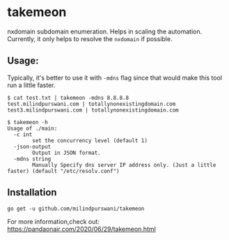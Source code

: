 # takemeon
nxdomain subdomain enumeration. Helps in scaling the automation. Currently, it only helps to resolve the `nxdomain` if possible. 

## Usage:

Typically, it's better to use it with `-mdns` flag since that would make this tool run a little faster.
```
$ cat test.txt | takemeon -mdns 8.8.8.8
test.milindpurswani.com | totallynonexistingdomain.com
test3.milindpurswani.com | totallynonexistingdomain.com
```

```
$ takemeon -h 
Usage of ./main:
  -c int
    	set the concurrency level (default 1)
  -json-output
    	Output in JSON format.
  -mdns string
    	Manually Specify dns server IP address only. (Just a little faster) (default "/etc/resolv.conf")
```

## Installation

```
go get -u github.com/milindpurswani/takemeon
```

For more information,check out: https://pandaonair.com/2020/06/29/takemeon.html
